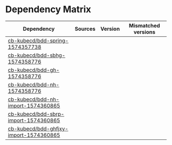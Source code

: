 # Dependency Matrix

Dependency | Sources | Version | Mismatched versions
---------- | ------- | ------- | -------------------
[cb-kubecd/bdd-spring-1574357738](https://github.com/cb-kubecd/bdd-spring-1574357738.git) |  | []() | 
[cb-kubecd/bdd-sbhg-1574358776](https://github.com/cb-kubecd/bdd-sbhg-1574358776.git) |  | []() | 
[cb-kubecd/bdd-gh-1574358776](https://github.com/cb-kubecd/bdd-gh-1574358776.git) |  | []() | 
[cb-kubecd/bdd-nh-1574358776](https://github.com/cb-kubecd/bdd-nh-1574358776.git) |  | []() | 
[cb-kubecd/bdd-nh-import-1574360865](https://github.com/cb-kubecd/bdd-nh-import-1574360865.git) |  | []() | 
[cb-kubecd/bdd-sbrp-import-1574360865](https://github.com/cb-kubecd/bdd-sbrp-import-1574360865.git) |  | []() | 
[cb-kubecd/bdd-ghfjxy-import-1574360865](https://github.com/cb-kubecd/bdd-ghfjxy-import-1574360865.git) |  | []() | 
